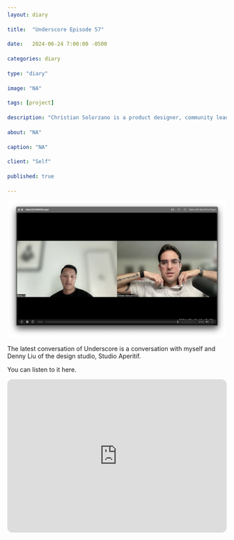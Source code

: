 ```yaml
---
layout: diary

title:  "Underscore Episode 57"

date:   2024-06-24 7:00:00 -0500

categories: diary

type: "diary"

image: "NA"

tags: [project]

description: "Christian Solorzano is a product designer, community leader, educator, and podcast host."

about: "NA"

caption: "NA"

client: "Self"

published: true

---
```

![Episode 57](/assets/images/diary/20240617.png)

The latest conversation of Underscore is a conversation with myself and Denny Liu of the design studio, Studio Aperitif.

You can listen to it here. 

<iframe style="border-radius:12px" src="https://open.spotify.com/embed/episode/2fOMBIsP8hR2LDNc7W6SmM?utm_source=generator" width="100%" height="352" frameBorder="0" allowfullscreen="" allow="autoplay; clipboard-write; encrypted-media; fullscreen; picture-in-picture" loading="lazy"></iframe>